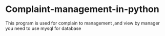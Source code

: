 # Complaint-management-in-python
This program is used for complain to management ,and view by manager 
you need to use mysql for database
